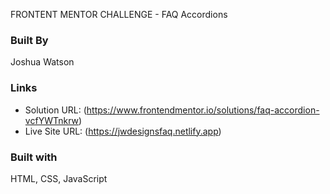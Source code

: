 FRONTENT MENTOR CHALLENGE - FAQ Accordions

### Built By
Joshua Watson

### Links
- Solution URL: (https://www.frontendmentor.io/solutions/faq-accordion-vcfYWTnkrw)
- Live Site URL: (https://jwdesignsfaq.netlify.app)

### Built with
HTML, CSS, JavaScript

